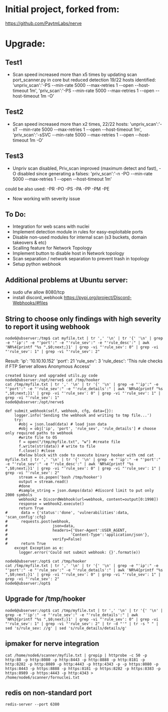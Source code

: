 # Initial project, forked from:
https://github.com/PaytmLabs/nerve

# Upgrade:
## Test1
* Scan speed increased more than x5 times by updating scan port_scanner.py in core but reduced detection 19/22 hosts identified:
      'unpriv_scan':'-PS --min-rate 5000 --max-retries 1 --open --host-timeout 1m',
      'priv_scan':'-PS --min-rate 5000 --max-retries 1 --open --host-timeout 1m -O'
## Test2
* Scan speed increased more than x2 times, 22/22 hosts:
      'unpriv_scan':'-sT --min-rate 5000 --max-retries 1 --open --host-timeout 1m',
      'priv_scan':'-sSVC --min-rate 5000 --max-retries 1 --open --host-timeout 1m -O'
## Test3
* Unpriv scan disabled, Priv_scan improved (maximum detect and fast), -O disabled since generating a falses:
      'priv_scan':'-n -PO --min-rate 5000 --max-retries 1 --open --host-timeout 1m'

could be also used: -PR -PO -PS -PA -PP -PM -PE
      
* Now working with severity issue

## To Do:
* Integration for web scans with nuclei
* Implement detection module in rules for easy-exploitable ports
* Disable non-used modules for internal scan (s3 buckets, domain takeovers & etc)
* Scalling feature for Network Topology
* Implement button to disable host in Network topology
* Scan separation / network separation to prevent trash in topology
* Setup python webhook

## Additional problems at Ubuntu server:
* sudo ufw allow 8080/tcp
* install discord_webhook https://pypi.org/project/Discord-Webhooks/#files

## String to choose only findings with high severity to report it using webhook
```node6@ubserver:/tmp$ cat myfile.txt | tr ',' '\n' | tr '{' '\n' | grep -e "'ip':" -e "'port':" -e "'rule_sev':" -e "'rule_desc':" | awk 'NR%4{printf "%s ",$0;next;}1' | grep -vi "'rule_sev': 0" | grep -vi "'rule_sev': 1" | grep -vi "'rule_sev': 2"```

Result:
'ip': '10.10.10.152'  'port': 21  'rule_sev': 3  'rule_desc': 'This rule checks if FTP Server allows Anonymous Access'

```
created binary and upgraded utils.py code
node6@ubserver:/opt/nerve$ cat /tmp/hooker 
cat /tmp/myfile.txt | tr ',' '\n' | tr '{' '\n' | grep -e "'ip':" -e "'port':" -e "'rule_sev':" -e "'rule_details':" | awk 'NR%4{printf "%s ",$0;next;}1' | grep -vi "'rule_sev': 0" | grep -vi "'rule_sev': 1" | grep -vi "'rule_sev': 1"
node6@ubserver:/opt/nerve$ 
```

```
def submit_webhook(self, webhook, cfg, data={}):
    logger.info('Sending the webhook and writing to tmp file...')
    try:
      #obj = json.load(data) # load json data
      #obj = obj['ip', 'port', 'rule_sev', 'rule_details'] # choose only required paths to webhook
      #write file to OS
      f = open("/tmp/myfile.txt", "w") #create file      
      f.write(str(data)) # write to file
      f.close() #close
      #below block with code to execute binary hooker with cmd cat myfile.txt | tr ',' '\n' | tr '{' '\n' | grep -e "'ip':" -e "'port':" -e "'rule_sev':" -e "'rule_desc':" | awk 'NR%4{printf "%s ",$0;next;}1' | grep -vi "'rule_sev': 0" | grep -vi "'rule_sev': 1" | grep -vi "'rule_sev': 2"
      stream = os.popen('bash /tmp/hooker')
      output = stream.read()
      #done
      #sample_string = json.dumps(data) #discord limit to put only 2000 symbols
      webhook2 = DiscordWebhook(url=webhook, content=output[0:1998])
      response = webhook2.execute()
      return True
#      data = {'status':'done', 'vulnerabilities':data, 'scan_config':cfg}
#      requests.post(webhook, 
#                    json=data, 
#                    headers={'User-Agent':USER_AGENT, 
#                            'Content-Type':'application/json'},
#                    verify=False)
#      return True
    except Exception as e:
      logger.error('Could not submit webhook: {}'.format(e))
```

```
node6@ubserver:/opt$ cat /tmp/hooker
cat /tmp/myfile.txt | tr ',' '\n' | tr '{' '\n' | grep -e "'ip':" -e "'port':" -e "'rule_sev':" -e "'rule_details':" | awk 'NR%4{printf "%s ",$0;next;}1' | grep -vi "'rule_sev': 0" | grep -vi "'rule_sev': 1" | grep -vi "'rule_sev': 2"
node6@ubserver:/opt$ 
```
## Upgrade for /tmp/hooker
```
node6@ubserver:/opt$ cat /tmp/myfile.txt | tr ',' '\n' | tr '{' '\n' | grep -e "'ip':" -e "'rule_sev':" -e "'rule_details':" | awk 'NR%3{printf "%s ",$0;next;}1' | grep -vi "'rule_sev': 0" | grep -vi "'rule_sev': 1" | grep -vi "'rule_sev': 2" | tr -d "'" | tr -s " " | sed 's/rule_sev: //g' | sed 's/rule_details/details/g'
```
## ipmaker for nerve integration
```
cat /home/node6/scanner/myfile.txt | grepip | httprobe -c 50 -p http:88 -p http:8080 -p http:8443 -p http:8888 -p http:8181 -p http:8282 -p http:8089 -p http:4443 -p http:4343 -p -p https:8080 -p https:8443 -p https:8888 -p https:8181 -p https:8282 -p https:8383 -p https:8989 -p https:4443 -p http:4343 > /home/node6/scanner/fornuclei.txt
```

## redis on non-standard port
```redis-server --port 6380```
